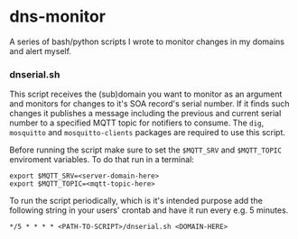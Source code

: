 # dns-monitor
A series of bash/python scripts I wrote to monitor changes in my domains and alert myself.

### dnserial.sh
This script receives the (sub)domain you want to monitor as an argument and monitors for changes to it's SOA record's serial number. If it finds such changes it publishes a message including the previous and current serial number to a specified MQTT topic for notifiers to consume. The `dig`, `mosquitto` and `mosquitto-clients` packages are required to use this script.

Before running the script make sure to set the `$MQTT_SRV` and `$MQTT_TOPIC` enviroment variables. To do that run in a terminal:

    export $MQTT_SRV=<server-domain-here>
    export $MQTT_TOPIC=<mqtt-topic-here>

To run the script periodically, which is it's intended purpose add the following string in your users' crontab and have it run every e.g. 5 minutes.

``*/5 * * * * <PATH-TO-SCRIPT>/dnserial.sh <DOMAIN-HERE>``

